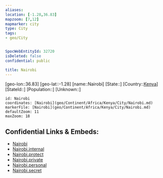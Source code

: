 ```yaml
---
aliases: 
location: [-1.28,36.83]
mapzoom: [7,12] 
mapmarker: city 
type: City
tags:
- geo/City


SpocWebEntityId: 32720
isDeleted: false
confidential: public

title: Nairobi
---
```

[geo-lon::36.83]
[geo-lat::-1.28]
[name::Nairobi]
[State::]
[Country::[Kenya](geo/Continent/Africa/Kenya.md)]
[StateId::]
[Population::]
[Unknown::]


```leaflet
id: Nairobi
coordinates: [Nairobi](geo/Continent/Africa/Kenya/City/Nairobi.md)
markerFile: [Nairobi](geo/Continent/Africa/Kenya/City/Nairobi.md)
defaultZoom: 11 
maxZoom: 18
```


## Confidential Links & Embeds: 
- [Nairobi](../../../../../../_public/geo/Continent/Africa/Kenya/City/Nairobi.md) 
- [Nairobi.internal](../../../../../../_internal/geo/Continent/Africa/Kenya/City/Nairobi.internal.md) 
- [Nairobi.protect](../../../../../../_protect/geo/Continent/Africa/Kenya/City/Nairobi.protect.md) 
- [Nairobi.private](../../../../../../_private/geo/Continent/Africa/Kenya/City/Nairobi.private.md) 
- [Nairobi.personal](../../../../../../_personal/geo/Continent/Africa/Kenya/City/Nairobi.personal.md) 
- [Nairobi.secret](../../../../../../_secret/geo/Continent/Africa/Kenya/City/Nairobi.secret.md) 
